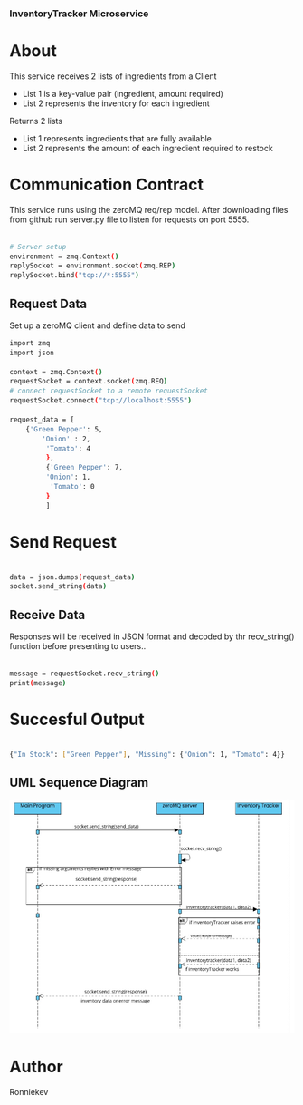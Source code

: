 ### InventoryTracker Microservice

# About

This service receives 2 lists of ingredients from a Client

- List 1 is a key-value pair  (ingredient, amount required)
- List 2 represents the inventory for each ingredient

Returns 2 lists
- List 1 represents ingredients that are fully available
- List 2 represents the amount of each ingredient required to restock


# Communication Contract

This service runs using the zeroMQ req/rep model. After downloading files from github run server.py file to listen for requests on port 5555. 

```bash

# Server setup
environment = zmq.Context()
replySocket = environment.socket(zmq.REP)
replySocket.bind("tcp://*:5555")

```

## Request Data
Set up a zeroMQ client and define data to send

```bash
import zmq
import json

context = zmq.Context()
requestSocket = context.socket(zmq.REQ)
# connect requestSocket to a remote requestSocket
requestSocket.connect("tcp://localhost:5555")

request_data = [
    {'Green Pepper': 5, 
        'Onion' : 2,
         'Tomato': 4
         }, 
         {'Green Pepper': 7, 
         'Onion': 1,
          'Tomato': 0
         }
         ]

```

# Send Request

```bash

data = json.dumps(request_data)
socket.send_string(data)

```

## Receive Data 

Responses will be received in JSON format and decoded by thr recv_string() function before presenting to users..

```bash

message = requestSocket.recv_string()
print(message)

```

# Succesful Output

```bash

{"In Stock": ["Green Pepper"], "Missing": {"Onion": 1, "Tomato": 4}}

```

## UML Sequence Diagram

![alt text](<uml diagram.jpg>)

# Author

Ronniekev





